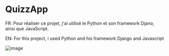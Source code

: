 # QuizzApp

FR: Pour réaliser ce projet, j'ai utilisé le Python et son framework Djano, ainsi que JavaScript.

EN: For this project, i used Python and his framework Django and Javascript



![image](https://user-images.githubusercontent.com/88274190/176510789-75219860-86b7-4d77-acae-83f9098e23d9.png)
